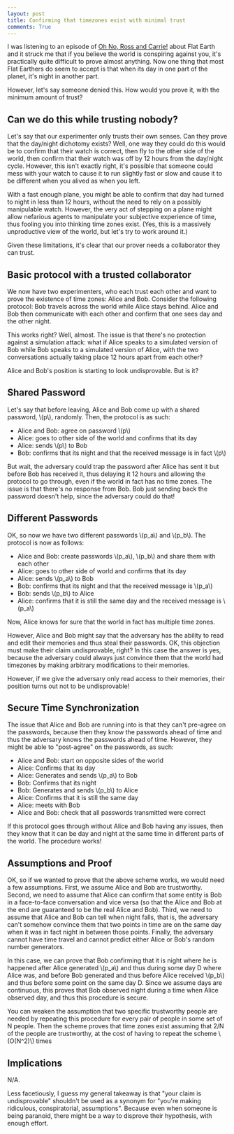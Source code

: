 ```yaml
---
layout: post
title: Confirming that timezones exist with minimal trust
comments: True
---
```


I was listening to an episode of [Oh No, Ross and Carrie!](https://en.wikipedia.org/wiki/Oh_No,_Ross_And_Carrie!) about Flat Earth and it struck me that if you believe the world is conspiring against you, it's practically quite difficult to prove almost anything. Now one thing that most Flat Earthers do seem to accept is that when its day in one part of the planet, it's night in another part.

However, let's say someone denied this. How would you prove it, with the minimum amount of trust?

<!-- end excerpt -->

## Can we do this while trusting nobody?

Let's say that our experimenter only trusts their own senses. Can they prove that the day/night dichotomy exists? Well, one way they could do this would be to confirm that their watch is correct, then fly to the other side of the world, then confirm that their watch was off by 12 hours from the day/night cycle. However, this isn't exactly right, it's possible that someone could mess with your watch to cause it to run slightly fast or slow and cause it to be different when you alived as when you left.

With a fast enough plane, you might be able to confirm that day had turned to night in less than 12 hours, without the need to rely on a possibly manipulable watch. However, the very act of stepping on a plane might allow nefarious agents to manipulate your subjective experience of time, thus fooling you into thinking time zones exist. (Yes, this is a massively unproductive view of the world, but let's try to work around it.)

Given these limitations, it's clear that our prover needs a collaborator they can trust.

## Basic protocol with a trusted collaborator

We now have two experimenters, who each trust each other and want to prove the existence of time zones: Alice and Bob. Consider the following protocol: Bob travels across the world while Alice stays behind. Alice and Bob then communicate with each other and confirm that one sees day and the other night.

This works right? Well, almost. The issue is that there's no protection against a simulation attack: what if Alice speaks to a simulated version of Bob while Bob speaks to a simulated version of Alice, with the two conversations actually taking place 12 hours apart from each other?

Alice and Bob's position is starting to look undisprovable. But is it?

## Shared Password

Let's say that before leaving, Alice and Bob come up with a shared password, \\(p\\), randomly. Then, the protocol is as such:

 - Alice and Bob: agree on password \\(p\\)
 - Alice: goes to other side of the world and confirms that its day
 - Alice: sends \\(p\\) to Bob
 - Bob: confirms that its night and that the received message is in fact \\(p\\)

But wait, the adversary could trap the password after Alice has sent it but before Bob has received it, thus delaying it 12 hours and allowing the protocol to go through, even if the world in fact has no time zones. The issue is that there's no response from Bob. Bob just sending back the password doesn't help, since the adversary could do that!

## Different Passwords

OK, so now we have two different passwords \\(p_a\\) and \\(p_b\\). The protocol is now as follows:

 - Alice and Bob: create passwords \\(p_a\\), \\(p_b\\) and share them with each other
 - Alice: goes to other side of world and confirms that its day
 - Alice: sends \\(p_a\\) to Bob
 - Bob: confirms that its night and that the received message is \\(p_a\\)
 - Bob: sends \\(p_b\\) to Alice
 - Alice: confirms that it is still the same day and the received message is \\(p_a\\)

Now, Alice knows for sure that the world in fact has multiple time zones.

However, Alice and Bob might say that the adversary has the ability to read and edit their memories and thus steal their passwords. OK, this objection must make their claim undisprovable, right? In this case the answer is yes, because the adversary could always just convince them that the world had timezones by making arbitrary modifications to their memories.

However, if we give the adversary only read access to their memories, their position turns out not to be undisprovable!

## Secure Time Synchronization

The issue that Alice and Bob are running into is that they can't pre-agree on the passwords, because then they know the passwords ahead of time and thus the adversary knows the passwords ahead of time. However, they might be able to "post-agree" on the passwords, as such:

 - Alice and Bob: start on opposite sides of the world
 - Alice: Confirms that its day
 - Alice: Generates and sends \\(p_a\\) to Bob
 - Bob: Confirms that its night
 - Bob: Generates and sends \\(p_b\\) to Alice
 - Alice: Confirms that it is still the same day
 - Alice: meets with Bob
 - Alice and Bob: check that all passwords transmitted were correct

If this protocol goes through without Alice and Bob having any issues, then they know that it can be day and night at the same time in different parts of the world. The procedure works!

## Assumptions and Proof

OK, so if we wanted to prove that the above scheme works, we would need a few assumptions. First, we assume Alice and Bob are trustworthy. Second, we need to assume that Alice can confirm that some entity is Bob in a face-to-face conversation and vice versa (so that the Alice and Bob at the end are guaranteed to be the real Alice and Bob). Third, we need to assume that Alice and Bob can tell when night falls, that is, the adversary can't somehow convince them that two points in time are on the same day when it was in fact night in between those points. Finally, the adversary cannot have time travel and cannot predict either Alice or Bob's random number generators.

In this case, we can prove that Bob confirming that it is night where he is happened after Alice generated \\(p_a\\) and thus during some day D where Alice was, and before Bob generated and thus before Alice received \\(p_b\\) and thus before some point on the same day D. Since we assume days are continuous, this proves that Bob observed night during a time when Alice observed day, and thus this procedure is secure.

You can weaken the assumption that two specific trustworthy people are needed by repeating this procedure for every pair of people in some set of N people. Then the scheme proves that time zones exist assuming that 2/N of the people are trustworthy, at the cost of having to repeat the scheme \\(O(N^2)\\) times

## Implications

N/A.

Less facetiously, I guess my general takeaway is that "your claim is undisprovable" shouldn't be used as a synonym for "you're making ridiculous, conspiratorial, assumptions". Because even when someone is being paranoid, there might be a way to disprove their hypothesis, with enough effort.
